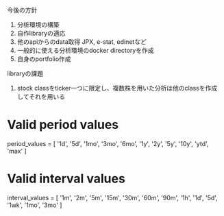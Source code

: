 今後の方針
1. 分析環境の構築 
2. 自作libraryの適応
3. 他のapiからのdata取得 JPX, e-stat, edinetなど
4. 一般的に使える分析環境のdocker directoryを作成
5. 自身のportfolio作成

libraryの課題
1. stock classをticker一つに限定し、複数株を用いた分析は他のclassを作成してそれを用いる

# Valid period values
period_values = [
    '1d', '5d', '1mo', '3mo', '6mo', '1y', '2y', '5y', '10y', 'ytd', 'max'
]

# Valid interval values
interval_values = [
    '1m', '2m', '5m', '15m', '30m', '60m', '90m', 
    '1h', '1d', '5d', '1wk', '1mo', '3mo'
]